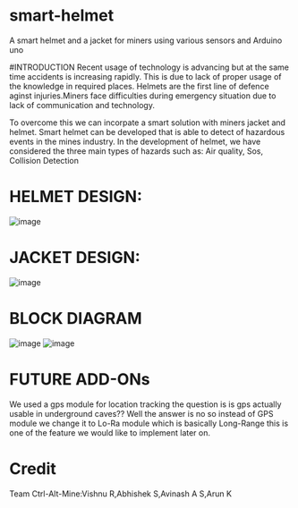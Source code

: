 # smart-helmet
A smart helmet and a jacket for miners using various sensors and Arduino uno 


#INTRODUCTION 
Recent usage of technology is advancing but at the same time accidents is increasing rapidly. This is due to lack of proper usage of the knowledge in required places.
Helmets are the first line of defence aginst injuries.Miners face difficulties during emergency situation due to lack of communication and technology.

To overcome this we can incorpate a smart solution with miners jacket and helmet.
Smart helmet can be developed that is able to detect of hazardous events in the mines industry. In the development of helmet, we have considered the three main types of hazards such as:
Air quality,
Sos,
Collision Detection

# HELMET DESIGN:
![image](https://user-images.githubusercontent.com/64421745/221422582-06964a16-dc1f-42b3-b9d1-6911bc202a32.png)
# JACKET DESIGN:
![image](https://user-images.githubusercontent.com/64421745/221422575-f2d707ae-2e15-47fe-bc3c-b8d4035ffcb3.png)

# BLOCK DIAGRAM 
![image](https://user-images.githubusercontent.com/64421745/221422642-e56fcfc3-c31e-4769-9d9c-a39944e279bb.png)
![image](https://user-images.githubusercontent.com/64421745/221422676-0a386d3e-097e-41d3-9d61-962930679583.png)

# FUTURE ADD-ONs
We used a gps module for location tracking 
the question is is gps actually usable in underground caves?? Well the answer is no 
so instead of GPS module we change it to Lo-Ra module which is basically Long-Range this is one of the feature we would like to implement later on.

# Credit
Team Ctrl-Alt-Mine:Vishnu R,Abhishek S,Avinash A S,Arun K

